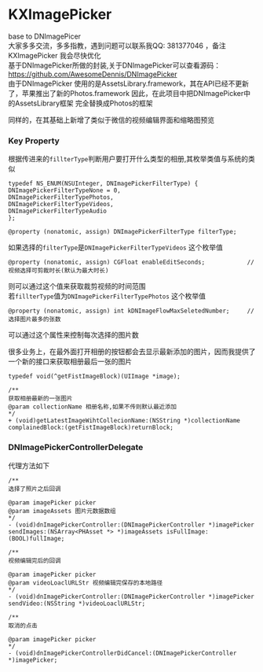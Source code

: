 # KXImagePicker
base to DNImagePicer <br/>
大家多多交流，多多指教，遇到问题可以联系我QQ: 381377046 ，备注KXImagePicker 我会尽快优化<br/>
基于DNImagePicker所做的封装,关于DNImagePicker可以查看源码：https://github.com/AwesomeDennis/DNImagePicker<br/>
由于DNImagePicker 使用的是AssetsLibrary.framework，其在API已经不更新了，苹果推出了新的Photos.framework 因此，在此项目中把DNImagePicker中的AssetsLibrary框架 完全替换成Photos的框架<br/>

同样的，在其基础上新增了类似于微信的视频编辑界面和缩略图预览

### Key Property

根据传进来的```fillterType```判断用户要打开什么类型的相册,其枚举类值与系统的类似
```objc
typedef NS_ENUM(NSUInteger, DNImagePickerFilterType) {
DNImagePickerFilterTypeNone = 0,
DNImagePickerFilterTypePhotos,
DNImagePickerFilterTypeVideos,
DNImagePickerFilterTypeAudio
};

@property (nonatomic, assign) DNImagePickerFilterType filterType;
```

如果选择的```filterType```是```DNImagePickerFilterTypeVideos``` 这个枚举值
```objc
@property (nonatomic, assign) CGFloat enableEditSeconds;            //视频选择可剪裁时长(默认为最大时长)
```
则可以通过这个值来获取裁剪视频的时间范围<br/>
若```fillterType```值为```DNImagePickerFilterTypePhotos``` 这个枚举值
```objc
@property (nonatomic, assign) int kDNImageFlowMaxSeletedNumber;     //选择图片最多的张数
```
可以通过这个属性来控制每次选择的图片数<br/>

很多业务上，在最外面打开相册的按钮都会去显示最新添加的图片，因而我提供了一个新的接口来获取相册最后一张的图片
```objc
typedef void(^getFistImageBlock)(UIImage *image);

/**
获取相册最新的一张图片
@param collectionName 相册名称,如果不传则默认最近添加
*/
+ (void)getLatestImageWihtCollecionName:(NSString *)collectionName complainedBlock:(getFistImageBlock)returnBlock;
```


### DNImagePickerControllerDelegate
代理方法如下
```objc
/**
选择了照片之后回调

@param imagePicker picker
@param imageAssets 图片元数据数组
*/
- (void)dnImagePickerController:(DNImagePickerController *)imagePicker sendImages:(NSArray<PHAsset *> *)imageAssets isFullImage:(BOOL)fullImage;
```

```objc
/**
视频编辑完后的回调

@param imagePicker picker
@param videoLoaclURLStr 视频编辑完保存的本地路径
*/
- (void)dnImagePickerController:(DNImagePickerController *)imagePicker
sendVideo:(NSString *)videoLoaclURLStr;
```

```objc
/**
取消的点击

@param imagePicker picker
*/
- (void)dnImagePickerControllerDidCancel:(DNImagePickerController *)imagePicker;
```















